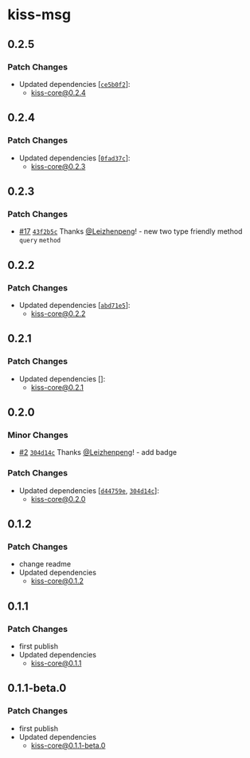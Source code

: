 # kiss-msg

## 0.2.5

### Patch Changes

-   Updated dependencies [[`ce5b0f2`](https://github.com/Leizhenpeng/design-toolkit-cn/commit/ce5b0f215300ca08c3c66cdcf92ed79cd78c24a5)]:
    -   kiss-core@0.2.4

## 0.2.4

### Patch Changes

-   Updated dependencies [[`0fad37c`](https://github.com/Leizhenpeng/design-toolkit-cn/commit/0fad37c49dfc76031126464b1d32a0cd62882eeb)]:
    -   kiss-core@0.2.3

## 0.2.3

### Patch Changes

-   [#17](https://github.com/Leizhenpeng/design-toolkit-cn/pull/17) [`43f2b5c`](https://github.com/Leizhenpeng/design-toolkit-cn/commit/43f2b5c9c6eaba128d079e9432cd296739a00210) Thanks [@Leizhenpeng](https://github.com/Leizhenpeng)! - new two type friendly method `query` `method`

## 0.2.2

### Patch Changes

-   Updated dependencies [[`abd71e5`](https://github.com/Leizhenpeng/design-toolkit-cn/commit/abd71e5d39a2685d67f540ada5a86ebc25a6db4a)]:
    -   kiss-core@0.2.2

## 0.2.1

### Patch Changes

-   Updated dependencies []:
    -   kiss-core@0.2.1

## 0.2.0

### Minor Changes

-   [#2](https://github.com/Leizhenpeng/design-toolkit-cn/pull/2) [`304d14c`](https://github.com/Leizhenpeng/design-toolkit-cn/commit/304d14c8eb09fc94607b51e904624922b155571d) Thanks [@Leizhenpeng](https://github.com/Leizhenpeng)! - add badge

### Patch Changes

-   Updated dependencies [[`d44759e`](https://github.com/Leizhenpeng/design-toolkit-cn/commit/d44759e386cdda424e0154f9deb62dec557d5a21), [`304d14c`](https://github.com/Leizhenpeng/design-toolkit-cn/commit/304d14c8eb09fc94607b51e904624922b155571d)]:
    -   kiss-core@0.2.0

## 0.1.2

### Patch Changes

-   change readme
-   Updated dependencies
    -   kiss-core@0.1.2

## 0.1.1

### Patch Changes

-   first publish
-   Updated dependencies
    -   kiss-core@0.1.1

## 0.1.1-beta.0

### Patch Changes

-   first publish
-   Updated dependencies
    -   kiss-core@0.1.1-beta.0
